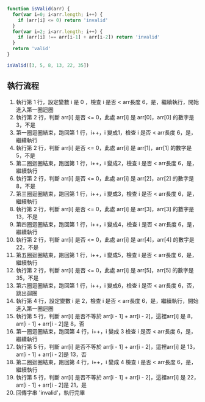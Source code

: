 ``` js
function isValid(arr) {
  for(var i=0; i<arr.length; i++) {
    if (arr[i] <= 0) return 'invalid'
  }
  for(var i=2; i<arr.length; i++) {
    if (arr[i] !== arr[i-1] + arr[i-2]) return 'invalid'
  }
  return 'valid'
}

isValid([3, 5, 8, 13, 22, 35])
```

## 執行流程
1. 執行第 1 行，設定變數 i 是 0 ，檢查 i 是否 < arr長度 6，是，繼續執行，開始進入第一圈迴圈
2. 執行第 2 行，判斷 arr[i] 是否 <= 0，此處 arr[i] 是 arr[0]，arr[0] 的數字是 3，不是
3. 第一圈迴圈結束，跑回第 1 行，i++，i 變成1，檢查 i 是否 < arr長度 6，是，繼續執行
4. 執行第 2 行，判斷 arr[i] 是否 <= 0，此處 arr[i] 是 arr[1]，arr[1] 的數字是 5，不是
5. 第二圈迴圈結束，跑回第 1 行，i++，i 變成2，檢查 i 是否 < arr長度 6，是，繼續執行
6. 執行第 2 行，判斷 arr[i] 是否 <= 0，此處 arr[i] 是 arr[2]，arr[2] 的數字是 8，不是
7. 第三圈迴圈結束，跑回第 1 行，i++，i 變成3，檢查 i 是否 < arr長度 6，是，繼續執行
8. 執行第 2 行，判斷 arr[i] 是否 <= 0，此處 arr[i] 是 arr[3]，arr[3] 的數字是 13，不是
9. 第四圈迴圈結束，跑回第 1 行，i++，i 變成4，檢查 i 是否 < arr長度 6，是，繼續執行
10. 執行第 2 行，判斷 arr[i] 是否 <= 0，此處 arr[i] 是 arr[4]，arr[4] 的數字是 22，不是
11. 第五圈迴圈結束，跑回第 1 行，i++，i 變成5，檢查 i 是否 < arr長度 6，是，繼續執行
12. 執行第 2 行，判斷 arr[i] 是否 <= 0，此處 arr[i] 是 arr[5]，arr[5] 的數字是 35，不是
13. 第六圈迴圈結束，跑回第 1 行，i++，i 變成6，檢查 i 是否 < arr長度 6，否，跳出迴圈
14. 執行第 4 行，設定變數 i 是 2，檢查 i 是否 < arr長度 6，是，繼續執行，開始進入第一圈迴圈
15. 執行第 5 行，判斷 arr[i] 是否不等於 arr[i - 1] + arr[i - 2]，這裡arr[i] 是 8，arr[i - 1] + arr[i - 2]是 8，否
16. 第一圈迴圈結束，跑回第 4 行，i++，i 變成 3 檢查 i 是否 < arr長度 6，是，繼續執行
15. 執行第 5 行，判斷 arr[i] 是否不等於 arr[i - 1] + arr[i - 2]，這裡arr[i] 是 13，arr[i - 1] + arr[i - 2]是 13，否
16. 第二圈迴圈結束，跑回第 4 行，i++，i 變成 4 檢查 i 是否 < arr長度 6，是，繼續執行
17. 執行第 5 行，判斷 arr[i] 是否不等於 arr[i - 1] + arr[i - 2]，這裡arr[i] 是 22，arr[i - 1] + arr[i - 2]是 21，是
18. 回傳字串 'invalid'，執行完畢